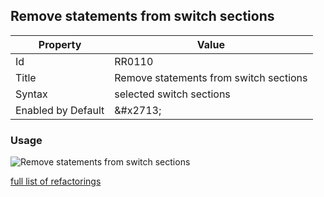## Remove statements from switch sections

| Property | Value |
| -------- | ----- |
| Id | RR0110 |
| Title | Remove statements from switch sections |
| Syntax | selected switch sections |
| Enabled by Default | &\#x2713; |

### Usage

![Remove statements from switch sections](../../images/refactorings/RemoveStatementsFromSwitchSections.png)

[full list of refactorings](Refactorings.md)